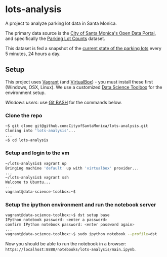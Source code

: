 # lots-analysis

A project to analyze parking lot data in Santa Monica.

The primary data source is the [City of Santa Monica's Open Data Portal](https://data.smgov.net),
and specifically the [Parking Lot Counts](https://data.smgov.net/Transportation/Parking-Lot-Counts/ng8m-khuz) dataset.

This dataset is fed a snapshot of the [current state of the parking lots](https://parking.api.smgov.net/lots) every 5 minutes, 24 hours a day.

## Setup

This project uses [Vagrant](https://www.vagrantup.com/) (and [VirtualBox](https://www.virtualbox.org/)) - you must install these first (Windows, OSX, Linux). We use a customized [Data Science Toolbox](http://datasciencetoolbox.org/) for the environment setup.

*Windows users*: use [Git BASH](https://git-for-windows.github.io/) for the commands below.

### Clone the repo

```bash
~$ git clone git@github.com:CityofSantaMonica/lots-analysis.git
Cloning into 'lots-analysis'...
...
~$ cd lots-analysis
```

### Setup and login to the vm

```bash
~/lots-analysis$ vagrant up
Bringing machine 'default' up with 'virtualbox' provider...
...
~/lots-analysis$ vagrant ssh
Welcome to Ubuntu...
...
vagrant@data-science-toolbox:~$
```

### Setup the ipython environment and run the notebook server

```bash
vagrant@data-science-toolbox:~$ dst setup base
IPython notebook password: <enter a password>
confirm IPython notebook password: <enter password again>
...
vagrant@data-science-toolbox:~$ sudo ipython notebook --profile=dst
```

Now you should be able to run the notebook in a browser: `https://localhost:8888/notebooks/lots-analysis/main.ipynb`.
